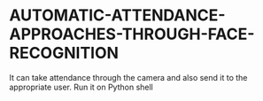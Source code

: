 # AUTOMATIC-ATTENDANCE-APPROACHES-THROUGH-FACE-RECOGNITION
It can take attendance through the camera and also send it to the appropriate user.
Run it on Python shell
